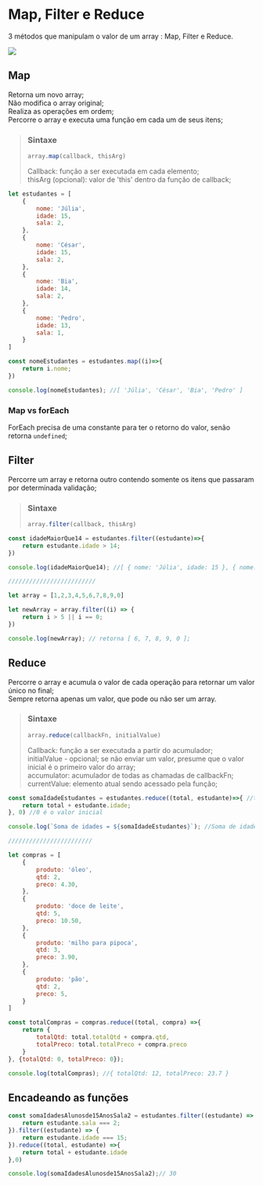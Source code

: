 # Map, Filter e Reduce
3 métodos que manipulam o valor de um array : Map, Filter e Reduce.  

![](https://www.lambda3.com.br/wp-content/uploads//2017/01/map-filter-reduce-in-emoji-1.png)

## Map
Retorna um novo array;  
Não modifica o array original;  
Realiza as operações em ordem;  
Percorre o array e executa uma função em cada um de seus itens;  

>### Sintaxe
>```js
>array.map(callback, thisArg)
>```
> Callback: função a ser executada em cada elemento;  
> thisArg (opcional): valor de 'this' dentro da função de callback;  

```js
let estudantes = [
    {
        nome: 'Júlia',
        idade: 15,
        sala: 2,
    },
    {
        nome: 'César',
        idade: 15,
        sala: 2,
    },
    {
        nome: 'Bia',
        idade: 14,
        sala: 2,
    },
    {
        nome: 'Pedro',
        idade: 13,
        sala: 1,
    }
]

const nomeEstudantes = estudantes.map((i)=>{
    return i.nome;
})

console.log(nomeEstudantes); //[ 'Júlia', 'César', 'Bia', 'Pedro' ]
```

### Map vs forEach
ForEach precisa de uma constante para ter o retorno do valor, senão retorna `undefined`;  

## Filter
Percorre um array e retorna outro contendo somente os itens que passaram por determinada validação;

>### Sintaxe
>```js
>array.filter(callback, thisArg)
>```

```js
const idadeMaiorQue14 = estudantes.filter((estudante)=>{
    return estudante.idade > 14;
})

console.log(idadeMaiorQue14); //[ { nome: 'Júlia', idade: 15 }, { nome: 'César', idade: 15 } ]

/////////////////////////

let array = [1,2,3,4,5,6,7,8,9,0]

let newArray = array.filter((i) => {
    return i > 5 || i == 0;
})

console.log(newArray); // retorna [ 6, 7, 8, 9, 0 ];
```

## Reduce
Percorre o array e acumula o valor de cada operação para retornar um valor único no final;   
Sempre retorna apenas um valor, que pode ou não ser um array.  

>### Sintaxe
>```js
>array.reduce(callbackFn, initialValue)
>```
> Callback: função a ser executada a partir do acumulador;  
> initialValue - opcional; se não enviar um valor, presume que o valor inicial é o primeiro valor do array;  
> accumulator: acumulador de todas as chamadas de callbackFn;  
> currentValue: elemento atual sendo acessado pela função;  

```js
const somaIdadeEstudantes = estudantes.reduce((total, estudante)=>{ //total é o acumulador
    return total + estudante.idade;
}, 0) //0 é o valor inicial

console.log(`Soma de idades = ${somaIdadeEstudantes}`); //Soma de idades = 57

////////////////////////

let compras = [
    {
        produto: 'óleo',
        qtd: 2,
        preco: 4.30,
    },
    {
        produto: 'doce de leite',
        qtd: 5,
        preco: 10.50,
    },
    {
        produto: 'milho para pipoca',
        qtd: 3,
        preco: 3.90,
    },
    {
        produto: 'pão',
        qtd: 2,
        preco: 5,
    }
]

const totalCompras = compras.reduce((total, compra) =>{
    return {
        totalQtd: total.totalQtd + compra.qtd,
        totalPreco: total.totalPreco + compra.preco
    }
}, {totalQtd: 0, totalPreco: 0});

console.log(totalCompras); //{ totalQtd: 12, totalPreco: 23.7 }
```

## Encadeando as funções
```js
const somaIdadesAlunosde15AnosSala2 = estudantes.filter((estudante) => {
    return estudante.sala === 2;
}).filter((estudante) => {
    return estudante.idade === 15;
}).reduce((total, estudante) =>{
    return total + estudante.idade
},0)

console.log(somaIdadesAlunosde15AnosSala2);// 30
```
